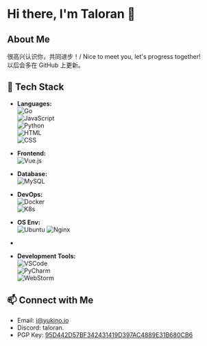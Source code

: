 # Hi there, I'm Taloran 👋

## About Me

很高兴认识你，共同进步！/ Nice to meet you, let's progress together!  
以后会多在 GitHub 上更新。

## 🚀 Tech Stack

- **Languages:**  
  ![Go](https://img.shields.io/badge/Go-%2300ADD8.svg?style=for-the-badge&logo=go)  
  ![JavaScript](https://img.shields.io/badge/JavaScript-%23F7DF1E.svg?style=for-the-badge&logo=javascript&logoColor=black)  
  ![Python](https://img.shields.io/badge/Python-%233776AB.svg?style=for-the-badge&logo=python&logoColor=white)  
  ![HTML](https://img.shields.io/badge/HTML-%23E34F26.svg?style=for-the-badge&logo=html5&logoColor=white)  
  ![CSS](https://img.shields.io/badge/CSS-%231572B6.svg?style=for-the-badge&logo=css3)

- **Frontend:**  
  ![Vue.js](https://img.shields.io/badge/Vue.js-%234FC08D.svg?style=for-the-badge&logo=vue.js&logoColor=white)

- **Database:**  
  ![MySQL](https://img.shields.io/badge/MySQL-%234479A1.svg?style=for-the-badge&logo=mysql&logoColor=white)

- **DevOps:**  
  ![Docker](https://img.shields.io/badge/Docker-%232496ED.svg?style=for-the-badge&logo=docker&logoColor=white)  
  ![K8s](https://img.shields.io/badge/Kubernetes-%23326CE5.svg?style=for-the-badge&logo=kubernetes&logoColor=white)

- **OS Env:**  
  ![Ubuntu](https://img.shields.io/badge/Ubuntu-%23E95420.svg?style=for-the-badge&logo=ubuntu&logoColor=white)
  ![Nginx](https://img.shields.io/badge/Nginx-%23009639.svg?style=for-the-badge&logo=nginx&logoColor=white)
- 
- **Development Tools:**  
  ![VSCode](https://img.shields.io/badge/VSCode-%23007ACC.svg?style=for-the-badge&logo=visual-studio-code)  
  ![PyCharm](https://img.shields.io/badge/PyCharm-%23000000.svg?style=for-the-badge&logo=pycharm)  
  ![WebStorm](https://img.shields.io/badge/WebStorm-%23000000.svg?style=for-the-badge&logo=webstorm)


## 📫 Connect with Me

- Email: [i@yukino.io](mailto:i@yukino.io)
- Discord: taloran.
- PGP Key: [95D442D57BF342431419D397AC4889E31B680CB6](https://keys.openpgp.org/search?q=95D442D57BF342431419D397AC4889E31B680CB6)
